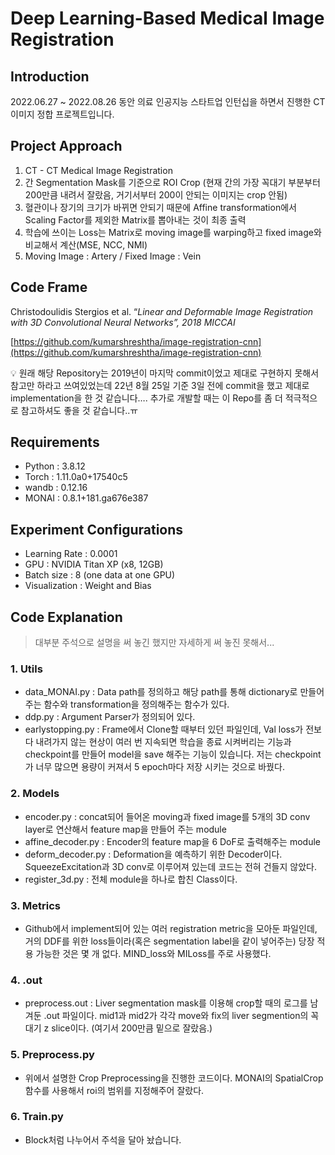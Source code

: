 # Deep Learning-Based Medical Image Registration

## Introduction

2022.06.27 ~ 2022.08.26 동안 의료 인공지능 스타트업 인턴십을 하면서 진행한 CT 이미지 정합 프로젝트입니다. 

## Project Approach

1. CT - CT Medical Image Registration
2. 간 Segmentation Mask를 기준으로 ROI Crop (현재 간의 가장 꼭대기 부분부터 200만큼 내려서 잘랐음, 거기서부터 200이 안되는 이미지는 crop 안됨)
3. 혈관이나 장기의 크기가 바뀌면 안되기 때문에 Affine transformation에서 Scaling Factor를 제외한 Matrix를 뽑아내는 것이 최종 출력
4. 학습에 쓰이는 Loss는 Matrix로 moving image를 warping하고 fixed image와 비교해서 계산(MSE, NCC, NMI)
5. Moving Image : Artery / Fixed Image : Vein

## Code Frame

Christodoulidis Stergios et al. “*Linear and Deformable Image Registration with 3D Convolutional Neural Networks”, 2018 MICCAI*

[https://github.com/kumarshreshtha/image-registration-cnn](https://github.com/kumarshreshtha/image-registration-cnn)

<aside>
💡 원래 해당 Repository는 2019년이 마지막 commit이었고 제대로 구현하지 못해서 참고만 하라고 쓰여있었는데 22년 8월 25일 기준 3일 전에 commit을 했고 제대로 implementation을 한 것 같습니다…. 추가로 개발할 때는 이 Repo를 좀 더 적극적으로 참고하셔도 좋을 것 같습니다..ㅠ

</aside>


## Requirements

- Python : 3.8.12
- Torch : 1.11.0a0+17540c5
- wandb : 0.12.16
- MONAI : 0.8.1+181.ga676e387

## Experiment Configurations

- Learning Rate : 0.0001
- GPU : NVIDIA Titan XP (x8, 12GB)
- Batch size : 8 (one data at one GPU)
- Visualization : Weight and Bias


## Code Explanation

> 대부분 주석으로 설명을 써 놓긴 했지만 자세하게 써 놓진 못해서...
> 

### 1. Utils

- data_MONAI.py : Data path를 정의하고 해당 path를 통해 dictionary로 만들어주는 함수와 transformation을 정의해주는 함수가 있다.
- ddp.py : Argument Parser가 정의되어 있다.
- earlystopping.py : Frame에서 Clone할 때부터 있던 파일인데, Val loss가 전보다 내려가지 않는 현상이 여러 번 지속되면 학습을 종료 시켜버리는 기능과 checkpoint를 만들어 model을 save 해주는 기능이 있습니다. 저는 checkpoint가 너무 많으면 용량이 커져서 5 epoch마다 저장 시키는 것으로 바꿨다.

### 2. Models

- encoder.py : concat되어 들어온 moving과 fixed image를 5개의 3D conv layer로 연산해서 feature map을 만들어 주는 module
- affine_decoder.py : Encoder의 feature map을 6 DoF로 출력해주는 module
- deform_decoder.py : Deformation을 예측하기 위한 Decoder이다. SqueezeExcitation과 3D conv로 이루어져 있는데 코드는 전혀 건들지 않았다.
- register_3d.py : 전체 module을 하나로 합친 Class이다.

### 3. Metrics

- Github에서 implement되어 있는 여러 registration metric을 모아둔 파일인데, 거의 DDF를 위한 loss들이라(혹은 segmentation label을 같이 넣어주는) 당장 적용 가능한 것은 몇 개 없다. MIND_loss와 MILoss를 주로 사용했다.

### 4. .out

- preprocess.out : Liver segmentation mask를 이용해 crop할 때의 로그를 남겨둔 .out 파일이다.  mid1과 mid2가 각각 move와 fix의 liver segmention의 꼭대기 z slice이다. (여기서 200만큼 밑으로 잘랐음.)

### 5. Preprocess.py

- 위에서 설명한 Crop Preprocessing을 진행한 코드이다. MONAI의 SpatialCrop 함수를 사용해서 roi의 범위를 지정해주어 잘랐다.

### 6. Train.py

- Block처럼 나누어서 주석을 달아 놨습니다.
